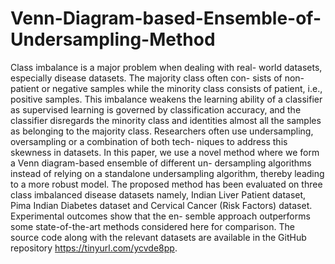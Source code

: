 # Venn-Diagram-based-Ensemble-of-Undersampling-Method
Class imbalance is a major problem when dealing with real-
world datasets, especially disease datasets. The majority class often con-
sists of non-patient or negative samples while the minority class consists
of patient, i.e., positive samples. This imbalance weakens the learning
ability of a classifier as supervised learning is governed by classification
accuracy, and the classifier disregards the minority class and identities
almost all the samples as belonging to the majority class. Researchers
often use undersampling, oversampling or a combination of both tech-
niques to address this skewness in datasets. In this paper, we use a novel
method where we form a Venn diagram-based ensemble of different un-
dersampling algorithms instead of relying on a standalone undersampling
algorithm, thereby leading to a more robust model. The proposed method
has been evaluated on three class imbalanced disease datasets namely,
Indian Liver Patient dataset, Pima Indian Diabetes dataset and Cervical
Cancer (Risk Factors) dataset. Experimental outcomes show that the en-
semble approach outperforms some state-of-the-art methods considered
here for comparison. The source code along with the relevant datasets
are available in the GitHub repository https://tinyurl.com/ycvde8pp.

